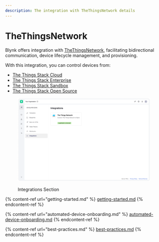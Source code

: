 ```yaml
---
description: The integration with TheThingsNetwork details
---
```


# TheThingsNetwork

Blynk offers integration with [TheThingsNetwork](https://www.thethingsnetwork.org/), facilitating bidirectional communication, device lifecycle management, and provisioning.

With this integration, you can control devices from:

* [The Things Stack Cloud](https://www.thethingsindustries.com/docs/the-things-stack/cloud/)
* [The Things Stack Enterprise](https://www.thethingsindustries.com/docs/the-things-stack/host/)
* [The Things Stack Sandbox](https://www.thethingsindustries.com/docs/reference/ttn/)
* [The Things Stack Open Source](https://www.thethingsindustries.com/docs/the-things-stack/host/)

<figure><img src="../../.gitbook/assets/integrations 2.png" alt=""><figcaption><p>Integrations Section</p></figcaption></figure>

{% content-ref url="getting-started.md" %}
[getting-started.md](getting-started.md)
{% endcontent-ref %}

{% content-ref url="automated-device-onboarding.md" %}
[automated-device-onboarding.md](automated-device-onboarding.md)
{% endcontent-ref %}

{% content-ref url="best-practices.md" %}
[best-practices.md](best-practices.md)
{% endcontent-ref %}
